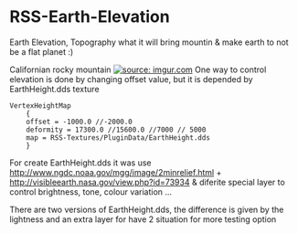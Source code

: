 # RSS-Earth-Elevation
Earth Elevation, Topography what it will bring mountin &amp; make earth to not be a flat planet :)

Californian rocky mountain
<a href="http://imgur.com/4MXcjsh"><img src="http://i.imgur.com/4MXcjsh.png" title="source: imgur.com" /></a>
One way to control elevation is done by changing offset value, but it is depended by EarthHeight.dds texture
```
VertexHeightMap
	{
	offset = -1000.0 //-2000.0
	deformity = 17300.0 //15600.0 //7000 // 5000
	map = RSS-Textures/PluginData/EarthHeight.dds
	}
```
For create EarthHeight.dds it was use http://www.ngdc.noaa.gov/mgg/image/2minrelief.html + http://visibleearth.nasa.gov/view.php?id=73934 & diferite special layer to control brightness, tone, colour variation ...

There are two versions of EarthHeight.dds, the difference is given by the lightness and an extra layer for have 2 situation for more testing option
